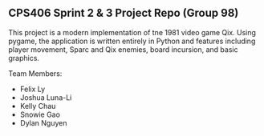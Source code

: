 ## CPS406 Sprint 2 & 3 Project Repo (Group 98)

This project is a modern implementation of tne 1981 video game Qix. Using pygame, the application is written entirely in Python and features including player movement, Sparc and Qix enemies, board incursion, and basic graphics. 

Team Members:
- Felix Ly
- Joshua Luna-Li
- Kelly Chau
- Snowie Gao
- Dylan Nguyen
